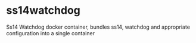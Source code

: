 # ss14watchdog
Ss14 Watchdog docker container, bundles ss14, watchdog and appropriate configuration into a single container
